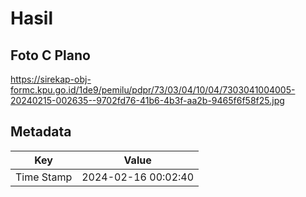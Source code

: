 # Hasil

## Foto C Plano

https://sirekap-obj-formc.kpu.go.id/1de9/pemilu/pdpr/73/03/04/10/04/7303041004005-20240215-002635--9702fd76-41b6-4b3f-aa2b-9465f6f58f25.jpg


## Metadata

| Key        | Value               |
| ---------- | ------------------- |
| Time Stamp | 2024-02-16 00:02:40 |



